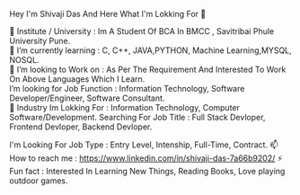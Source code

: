 Hey I'm Shivaji Das And Here What I'm Lokking For 👋


🔭 Institute / University : Im A Student Of BCA In BMCC , Savitribai Phule University Pune.                                                                                        
🌱 I’m currently learning : C, C++, JAVA,PYTHON, Machine Learning,MYSQL, NOSQL.                                                                                                    
👯 I’m looking to Work on : As Per The Requirement And Interested To Work On Above Languages Which I Learn.                                                                         
I’m looking for Job Function : Information Technology, Software Developer/Engineer, Software Consultant.  
💬 Industry Im Lokking For : Information Technology, Computer Software/Development.
Searching For Job Title : Full Stack Devloper, Frontend Devloper, Backend Devloper.

I'm Looking For Job Type : Entry Level, Intenship, Full-Time, Contract.
📫 How to reach me : https://www.linkedin.com/in/shivaji-das-7a66b9202/
⚡ Fun fact : Interested In Learning New Things, Reading Books, Love playing outdoor games. 


